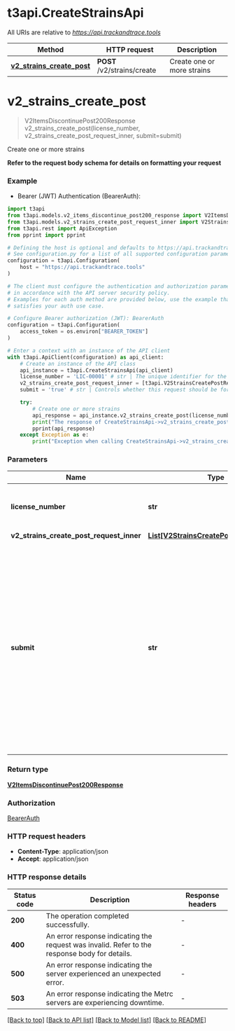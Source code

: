 # t3api.CreateStrainsApi

All URIs are relative to *https://api.trackandtrace.tools*

Method | HTTP request | Description
------------- | ------------- | -------------
[**v2_strains_create_post**](CreateStrainsApi.md#v2_strains_create_post) | **POST** /v2/strains/create | Create one or more strains


# **v2_strains_create_post**
> V2ItemsDiscontinuePost200Response v2_strains_create_post(license_number, v2_strains_create_post_request_inner, submit=submit)

Create one or more strains

**Refer to the request body schema for details on formatting your request**


### Example

* Bearer (JWT) Authentication (BearerAuth):

```python
import t3api
from t3api.models.v2_items_discontinue_post200_response import V2ItemsDiscontinuePost200Response
from t3api.models.v2_strains_create_post_request_inner import V2StrainsCreatePostRequestInner
from t3api.rest import ApiException
from pprint import pprint

# Defining the host is optional and defaults to https://api.trackandtrace.tools
# See configuration.py for a list of all supported configuration parameters.
configuration = t3api.Configuration(
    host = "https://api.trackandtrace.tools"
)

# The client must configure the authentication and authorization parameters
# in accordance with the API server security policy.
# Examples for each auth method are provided below, use the example that
# satisfies your auth use case.

# Configure Bearer authorization (JWT): BearerAuth
configuration = t3api.Configuration(
    access_token = os.environ["BEARER_TOKEN"]
)

# Enter a context with an instance of the API client
with t3api.ApiClient(configuration) as api_client:
    # Create an instance of the API class
    api_instance = t3api.CreateStrainsApi(api_client)
    license_number = 'LIC-00001' # str | The unique identifier for the license associated with this request.
    v2_strains_create_post_request_inner = [t3api.V2StrainsCreatePostRequestInner()] # List[V2StrainsCreatePostRequestInner] | 
    submit = 'true' # str | Controls whether this request should be forwarded to Metrc. - **If present and set to 'true'**: The request will be validated and forwarded to Metrc if validation passes. - **If omitted or set to any value other than 'true'**: The request will only be validated. Examples:   - \"true\": Forward the request to Metrc   - \"false\": Execute a dry run  (optional)

    try:
        # Create one or more strains
        api_response = api_instance.v2_strains_create_post(license_number, v2_strains_create_post_request_inner, submit=submit)
        print("The response of CreateStrainsApi->v2_strains_create_post:\n")
        pprint(api_response)
    except Exception as e:
        print("Exception when calling CreateStrainsApi->v2_strains_create_post: %s\n" % e)
```



### Parameters


Name | Type | Description  | Notes
------------- | ------------- | ------------- | -------------
 **license_number** | **str**| The unique identifier for the license associated with this request. | 
 **v2_strains_create_post_request_inner** | [**List[V2StrainsCreatePostRequestInner]**](V2StrainsCreatePostRequestInner.md)|  | 
 **submit** | **str**| Controls whether this request should be forwarded to Metrc. - **If present and set to &#39;true&#39;**: The request will be validated and forwarded to Metrc if validation passes. - **If omitted or set to any value other than &#39;true&#39;**: The request will only be validated. Examples:   - \&quot;true\&quot;: Forward the request to Metrc   - \&quot;false\&quot;: Execute a dry run  | [optional] 

### Return type

[**V2ItemsDiscontinuePost200Response**](V2ItemsDiscontinuePost200Response.md)

### Authorization

[BearerAuth](../README.md#BearerAuth)

### HTTP request headers

 - **Content-Type**: application/json
 - **Accept**: application/json

### HTTP response details

| Status code | Description | Response headers |
|-------------|-------------|------------------|
**200** | The operation completed successfully.  |  -  |
**400** | An error response indicating the request was invalid. Refer to the response body for details. |  -  |
**500** | An error response indicating the server experienced an unexpected error. |  -  |
**503** | An error response indicating the Metrc servers are experiencing downtime. |  -  |

[[Back to top]](#) [[Back to API list]](../README.md#documentation-for-api-endpoints) [[Back to Model list]](../README.md#documentation-for-models) [[Back to README]](../README.md)

